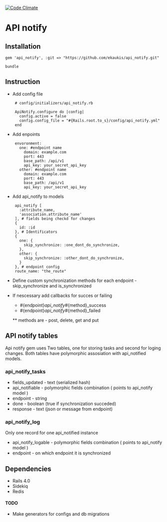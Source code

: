 [![Code Climate](https://codeclimate.com/github/ekaukis/api_notify.png)](https://codeclimate.com/github/ekaukis/api_notify)

# API notify

## Installation

    gem 'api_notify', :git => "https://github.com/ekaukis/api_notify.git"

    bundle

## Instruction

 * Add config file

        # config/initializers/api_notify.rb

        ApiNotify.configure do |config|
          config.active = false
          config.config_file = "#{Rails.root.to_s}/config/api_notify.yml"
        end

 * Add enpoints

        envoronment:
          one: #endpoint name
            domain: example.com
            port: 443
            base_path: /api/v1
            api_key: your_secret_api_key
          other: #endpoint name
            domain: example.com
            port: 443
            base_path: /api/v1
            api_key: your_secret_api_key

 * Add api_notify to models

        api_notify [
          :attribute_name,
          'association.attribute_name'
        ], # fields being checkd for changes
        {
          id: :id
        }, # Identificators
        {
          one: {
            skip_synchronize: :one_dont_do_synchronize,
          },
          other: {
            skip_synchronize: :other_dont_do_synchronize,
          }
        }, # endpoint config
        route_name: "the_route"


 * Define custom synchronization methods for each endpoint - skip_synchronize and is_synchronized

 * If nescessary add callbacks for succes or failing

   * #{endpoint}_api_notify_#{method}_success
   * #{endpoint}_api_notify_#{method}_failed

   ** methods are - post, delete, get and put

## API notify tables
Api notify gem uses Two tables, one for storing tasks and second for loging changes.
Both tables have polymorphic assosiation with api_notified models.
### api_notify_tasks
 * fields_updated - text (serialized hash)
 * api_notifiable - polymorphic fields combination ( points to api_notify model )
 * endpoint - string
 * done - boolean (true if synchronization succeded)
 * response - text (json or message from endpoint)

### api_notify_log
  Only one record for one api_notified instance

 * api_notify_logable - polymorphic fields combination ( points to api_notify model )
 * endpoint - on which endpoint it is synchronized


## Dependencies
 * Rails 4.0
 * Sidekiq
 * Redis

#### TODO
  * Make generators for configs and db migrations
